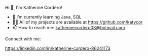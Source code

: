 Hi 👋, I'm Katherine Cordero!

- 🌱 I’m currently learning Java, SQL
- 👨‍💻 All of my projects are available at https://github.com/katycor
- 📫 How to reach me: katherinecordero03@hotmail.com

Connect with me:

https://linkedin.com/in/katherine-cordero-86241173
